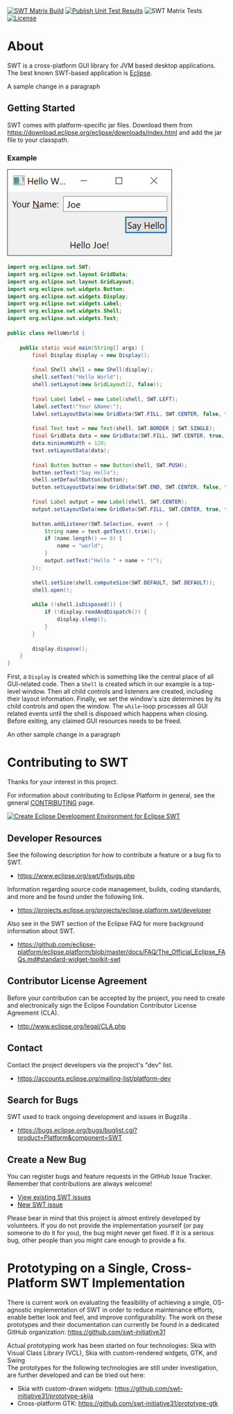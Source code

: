 [![SWT Matrix Build](https://github.com/eclipse-platform/eclipse.platform.swt/actions/workflows/maven.yml/badge.svg)](https://github.com/eclipse-platform/eclipse.platform.swt/actions/workflows/maven.yml)
[![Publish Unit Test Results](https://github.com/eclipse-platform/eclipse.platform.swt/actions/workflows/junit.yml/badge.svg)](https://github.com/eclipse-platform/eclipse.platform.swt/actions/workflows/junit.yml)
![SWT Matrix Tests](https://gist.githubusercontent.com/eclipse-releng-bot/78d110a601baa4ef777ccb472f584038/raw/71510599eb84e852f3e135aa7a3ddf33854ca716/badge.svg)
[![License](https://img.shields.io/github/license/eclipse-platform/eclipse.platform)](https://github.com/eclipse-platform/eclipse.platform.swt/blob/master/LICENSE)

# About

SWT is a cross-platform GUI library for JVM based desktop applications.
The best known SWT-based application is [Eclipse](https://www.eclipse.org).

A sample change in a paragraph

## Getting Started

SWT comes with platform-specific jar files.
Download them from https://download.eclipse.org/eclipse/downloads/index.html and add the jar file to your classpath.

### Example
![Example](example.png)
```java
import org.eclipse.swt.SWT;
import org.eclipse.swt.layout.GridData;
import org.eclipse.swt.layout.GridLayout;
import org.eclipse.swt.widgets.Button;
import org.eclipse.swt.widgets.Display;
import org.eclipse.swt.widgets.Label;
import org.eclipse.swt.widgets.Shell;
import org.eclipse.swt.widgets.Text;

public class HelloWorld {

	public static void main(String[] args) {
		final Display display = new Display();

		final Shell shell = new Shell(display);
		shell.setText("Hello World");
		shell.setLayout(new GridLayout(2, false));

		final Label label = new Label(shell, SWT.LEFT);
		label.setText("Your &Name:");
		label.setLayoutData(new GridData(SWT.FILL, SWT.CENTER, false, false));

		final Text text = new Text(shell, SWT.BORDER | SWT.SINGLE);
		final GridData data = new GridData(SWT.FILL, SWT.CENTER, true, false);
		data.minimumWidth = 120;
		text.setLayoutData(data);

		final Button button = new Button(shell, SWT.PUSH);
		button.setText("Say Hello");
		shell.setDefaultButton(button);
		button.setLayoutData(new GridData(SWT.END, SWT.CENTER, false, false, 2, 1));

		final Label output = new Label(shell, SWT.CENTER);
		output.setLayoutData(new GridData(SWT.FILL, SWT.CENTER, true, false, 2, 1));

		button.addListener(SWT.Selection, event -> {
			String name = text.getText().trim();
			if (name.length() == 0) {
				name = "world";
			}
			output.setText("Hello " + name + "!");
		});

		shell.setSize(shell.computeSize(SWT.DEFAULT, SWT.DEFAULT));
		shell.open();

		while (!shell.isDisposed()) {
			if (!display.readAndDispatch()) {
				display.sleep();
			}
		}

		display.dispose();
	}
}
```
First, a `Display` is created which is something like the central place of all GUI-related code.
Then a `Shell` is created which in our example is a top-level window.
Then all child controls and listeners are created, including their layout information.
Finally, we set the window's size determines by its child controls and open the window.
The `while`-loop processes all GUI related events until the shell is disposed which happens when closing.
Before exiting, any claimed GUI resources needs to be freed.

An other sample change in a paragraph

# Contributing to SWT

Thanks for your interest in this project.

For information about contributing to Eclipse Platform in general, see the general [CONTRIBUTING](https://github.com/eclipse-platform/.github/blob/main/CONTRIBUTING.md) page.

[![Create Eclipse Development Environment for Eclipse SWT](https://download.eclipse.org/oomph/www/setups/svg/SWT.svg)](
https://www.eclipse.org/setups/installer/?url=https://raw.githubusercontent.com/eclipse-platform/eclipse.platform.swt/master/bundles/org.eclipse.swt.tools/Oomph/PlatformSWTConfiguration.setup&show=true
"Click to open Eclipse-Installer Auto Launch or drag into your running installer")


## Developer Resources

See the following description for how to contribute a feature or a bug fix to SWT.

- <https://www.eclipse.org/swt/fixbugs.php>

Information regarding source code management, builds, coding standards, and more and be found under the following link.

- <https://projects.eclipse.org/projects/eclipse.platform.swt/developer>

Also see in the SWT section of the Eclipse FAQ for more background information about SWT.

- <https://github.com/eclipse-platform/eclipse.platform/blob/master/docs/FAQ/The_Official_Eclipse_FAQs.md#standard-widget-toolkit-swt>

## Contributor License Agreement

Before your contribution can be accepted by the project, you need to create and electronically sign the Eclipse Foundation Contributor License Agreement (CLA).

- <http://www.eclipse.org/legal/CLA.php>

## Contact

Contact the project developers via the project's "dev" list.

- <https://accounts.eclipse.org/mailing-list/platform-dev>

## Search for Bugs

SWT used to track ongoing development and issues in Bugzilla .

- <https://bugs.eclipse.org/bugs/buglist.cgi?product=Platform&component=SWT>

## Create a New Bug

You can register bugs and feature requests in the GitHub Issue Tracker. Remember that contributions are always welcome!
- [View existing SWT issues](https://github.com/eclipse-platform/eclipse.platform.swt/issues)
- [New SWT issue](https://github.com/eclipse-platform/eclipse.platform.swt/issues/new)

Please bear in mind that this project is almost entirely developed by volunteers. If you do not provide the implementation yourself (or pay someone to do it for you), the bug might never get fixed. If it is a serious bug, other people than you might care enough to provide a fix.


# Prototyping on a Single, Cross-Platform SWT Implementation

There is current work on evaluating the feasibility of achieving a single, OS-agnostic implementation of SWT in order to reduce maintenance efforts, enable better look and feel, and improve configurability.
The work on these prototypes and their documentation can currently be found in a dedicated GitHub organization: https://github.com/swt-initiative31

Actual prototyping work has been started on four technologies: Skia with Visual Class Library (VCL), Skia with custom-rendered widgets, GTK, and Swing\
The prototypes for the following technologies are still under investigation, are further developed and can be tried out here:
- Skia with custom-drawn widgets: https://github.com/swt-initiative31/prototype-skija
- Cross-platform GTK: https://github.com/swt-initiative31/prototype-gtk
